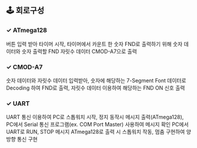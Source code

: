 ## 🕹 회로구성
### ✓ ATmega128
버튼 입력 받아 타이머 시작, 타이머에서 카운트 한 숫자 FND로 출력하기 위해 숫자 데이터와 숫자 출력할 FND 자릿수 데이터 CMOD-A7으로 출력
### ✓ CMOD-A7
숫자 데이터와 자릿수 데이터 입력받아, 숫자에 해당하는 7-Segment Font 데이터로 Decoding 하여 FND로 출력, 자릿수 데이터 이용하여 해당하는 FND ON 신호 출력
### ✓ UART
UART 통신 이용하여 PC로 스톱워치 시작, 정지 동작시 메시지 출력(ATmega128), 
PC에서 Serial 통신 프로그램(ex. COM Port Master) 사용하여 메시지 확인
PC에서 UART로 RUN, STOP 메시지 ATmega128로 출력 시 스톱워치 작동, 멈춤 구현하여 양방향 통신 구현
